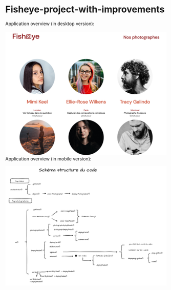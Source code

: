 # Fisheye-project-with-improvements

Application overview  (in desktop version):
<br/>
<br/>
![DESKTOP-VERSION](./desktop-version.png)
Application overview (in mobile version):

![SCHEMA-CODE](./Schema-structure-code-P6.png)
